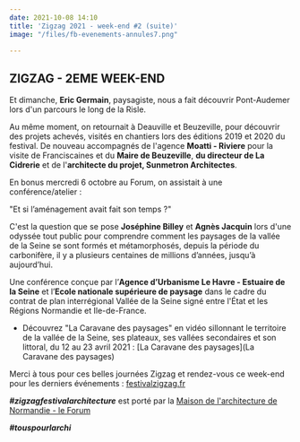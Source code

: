 ```yaml
---
date: 2021-10-08 14:10
title: 'Zigzag 2021 - week-end #2 (suite)'
image: "/files/fb-evenements-annules7.png"

---
```

## ZIGZAG - 2EME WEEK-END

Et dimanche, **Eric Germain**, paysagiste, nous a fait découvrir Pont-Audemer lors d'un parcours le long de la Risle.

Au même moment, on retournait à Deauville et Beuzeville, pour découvrir des projets achevés, visités en chantiers lors des éditions 2019 et 2020 du festival. De nouveau accompagnés de l'agence **Moatti - Riviere** pour la visite de Franciscaines et du **Maire de Beuzeville**, **du directeur de La Cidrerie** et de l'**architecte du projet, Sunmetron Architectes**.

En bonus mercredi 6 octobre au Forum, on assistait à une conférence/atelier :

"Et si l’aménagement avait fait son temps ?"

C'est la question que se pose **Joséphine Billey** et **Agnès Jacquin** lors d'une odyssée tout public pour comprendre comment les paysages de la vallée de la Seine se sont formés et métamorphosés, depuis la période du carbonifère, il y a plusieurs centaines de millions d’années, jusqu’à aujourd’hui.

Une conférence conçue par l’**Agence d’Urbanisme Le Havre - Estuaire de la Seine** et l’**Ecole nationale supérieure de paysage** dans le cadre du contrat de plan interrégional Vallée de la Seine signé entre l'État et les Régions Normandie et Ile-de-France.

* Découvrez "La Caravane des paysages" en vidéo sillonnant le territoire de la vallée de la Seine, ses plateaux, ses vallées secondaires et son littoral, du 12 au 23 avril 2021 : [La Caravane des paysages](La Caravane des paysages)

Merci à tous pour ces belles journées Zigzag et rendez-vous ce week-end pour les derniers événements : [festivalzigzag.fr](https://festivalzigzag.fr/agenda)

**_#zigzagfestivalarchitecture_** est porté par la [Maison de l'architecture de Normandie - le Forum](http://man-leforum.fr/maison-de-l-architecture/)

**_#touspourlarchi_**